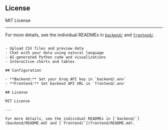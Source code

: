 ## License

MIT License

---

For more details, see the individual READMEs in [`backend/`](backend/README.md) and [`frontend/`](frontend/README.md).
````## Features

- Upload CSV files and preview data
- Chat with your data using natural language
- AI-generated Python code and visualizations
- Interactive charts and tables

## Configuration

- **Backend:** Set your Groq API key in `backend/.env`
- **Frontend:** Set backend API URL in `frontend/.env`

## License

MIT License

---

For more details, see the individual READMEs in [`backend/`](backend/README.md) and [`frontend/`](frontend/README.md).